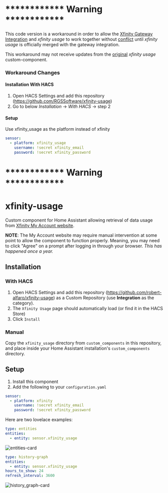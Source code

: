# ************ Warning ************

This code version is a workaround in order to allow the [Xfinity Gateway Integration](https://www.home-assistant.io/integrations/xfinity/) and *xfinity usage* to work together without [conflict](https://github.com/robert-alfaro/xfinity-usage/issues/4) until *xfinity usage* is officially merged with the gateway integration.

This workaround may not receive updates from the [original](https://github.com/robert-alfaro/xfinity-usage) *xfinity usage* custom-component.

### Workaround Changes

#### Installation With HACS
1. Open HACS Settings and add this repository (https://github.com/RGSSoftware/xfinity-usage)
2. Go to below *Installation* -> *With HACS* -> step 2


#### Setup
Use xfinity_usage as the platform instead of xfinity
```yaml
sensor:
  - platform: xfinity_usage
    username: !secret xfinity_email
    password: !secret xfinity_password
```

# ************ Warning ************


# xfinity-usage

Custom component for Home Assistant allowing retrieval of data usage
from [Xfinity My Account website](https://login.xfinity.com). 

**NOTE**: The My Account website may require manual intervention at some point
to allow the component to function properly. Meaning, you may need to click "Agree"
on a prompt after logging in through your browser. _This has happened once a year._

## Installation

### With HACS
1. Open HACS Settings and add this repository (https://github.com/robert-alfaro/xfinity-usage)
as a Custom Repository (use **Integration** as the category).
2. The `Xfinity Usage` page should automatically load (or find it in the HACS Store)
3. Click `Install`

### Manual
Copy the `xfinity_usage` directory from `custom_components` in this repository,
and place inside your Home Assistant installation's `custom_components` directory.


## Setup
1. Install this component
2. Add the following to your `configuration.yaml` 

```yaml
sensor:
  - platform: xfinity
    username: !secret xfinity_email
    password: !secret xfinity_password
```

Here are two lovelace examples:

```yaml
type: entities
entities:
  - entity: sensor.xfinity_usage
```
![entities-card](images/entities-card.png)


```yaml
type: history-graph
entities:
  - entity: sensor.xfinity_usage
hours_to_show: 24
refresh_interval: 3600
```
![history_graph-card](images/history_graph-card.png)
